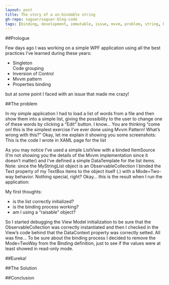 ```yaml
---
layout: post
title: The story of a un-bindable string
gh-repo: saguar/saguar-blog-code
tags: [binding, development, immutable, issue, mvvm, problem, string, UWP, wpf, xaml]
---
```


##Prologue

Few days ago I was working on a simple WPF application using all the best practices I’ve learned during these years: 
<ul>
  <li>
    Singleton
  </li>
    Code grouping
  <li>
    Inversion of Control
  </li>
  <li>
    Mvvm pattern
  </li>
  <li>
    Properties binding
  </li>
</ul>
but at some point I faced with an issue that made me crazy! 

##The problem

In my simple application I had to load a list of words from a file and then show them into a simple list, giving the possibility to the user to change one of these words by clicking a “Edit” button. I know… You are thinking “come on! this is the simplest exercise I’ve ever done using Mvvm Pattern! What’s wrong with this?” Okay, let me explain it showing you some screenshots: This is the code I wrote in XAML page for the list 
 
As you may notice I’ve used a simple ListView with a binded ItemSource (I’m not showing you the details of the Mvvm implementation since it doesn’t matter) and I’ve defined a simple DataTemplate for the list items. 
Note: since the MyStringList object is an ObservableCollection<string> I binded the Text property of my TextBox items to the object itself (.) with a Mode=Two-way behavior. Nothing special, right? Okay… this is the result when I run the application:

My first thoughts: 

<ul>
    <li> is the list correctly initialized?</li>
    <li> is the binding process working? </li>
    <li> am I using a “raisable” object? </li>
</ul>

So I started debugging the View Model initialization to be sure that the ObservableCollection was correctly instantiated and then I checked in the View’s code behind that the DataContext property was correctly setted. All was fine… To be sure about the binding process I decided to remove the Mode=TwoWay from the Binding definition, just to see if the values were at least showed in read-only mode.

##Eureka!

##The Solution

##Conclusion
